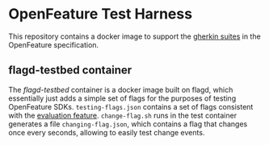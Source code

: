 # OpenFeature Test Harness

This repository contains a docker image to support the [gherkin suites](https://github.com/open-feature/spec/blob/main/specification/appendix-b-gherkin-suites.md) in the OpenFeature specification.

## flagd-testbed container

The _flagd-testbed_ container is a docker image built on flagd, which essentially just adds a simple set of flags for the purposes of testing OpenFeature SDKs.
`testing-flags.json` contains a set of flags consistent with the [evaluation feature](https://github.com/open-feature/spec/blob/main/specification/assets/gherkin/evaluation.feature).
`change-flag.sh` runs in the test container generates a file `changing-flag.json`, which contains a flag that changes once every seconds, allowing to easily test change events.
